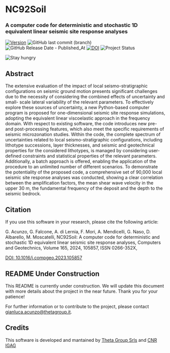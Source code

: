 # NC92Soil
### A computer code for deterministic and stochastic 1D equivalent linear seismic site response analyses

[![Version](https://img.shields.io/badge/Version%20-%200.2%20-%20Green)](https://github.com/giaacunzo/NC92Soil/releases/tag/v.0.2)
![GitHub last commit (branch)](https://img.shields.io/github/last-commit/giaacunzo/NC92Soil/master)
![GitHub Release Date - Published_At](https://img.shields.io/github/release-date/giaacunzo/NC92Soil)
[![DOI](https://img.shields.io/badge/DOI%20-%2010.1016%2Fj.compgeo.2023.105857%20-%20blue)](https://doi.org/10.1016/j.compgeo.2023.105857)
![Project Status](https://img.shields.io/badge/Project%20Status%20-%20Beta%20-%20blue)

![Stay hungry](https://img.shields.io/badge/Stay%20hungry%20-%20Stay%20NC92Soil%20-%20gold)


## Abstract

The extensive evaluation of the impact of local seismo-stratigraphic configurations on seismic ground motion
presents significant challenges due to the necessity of considering the combined effects of uncertainty and small-
scale lateral variability of the relevant parameters. To effectively explore these sources of uncertainty, a new
Python-based computer program is proposed for one-dimensional seismic site response simulations, adopting the
equivalent linear viscoelastic approach in the frequency domain. With respect to existing software, the code
introduces new pre- and post-processing features, which also meet the specific requirements of seismic microzonation
studies. Within the code, the complete spectrum of uncertainties related to local seismo-stratigraphic
configurations, including lithotype successions, layer thicknesses, and seismic and geotechnical properties for
the considered lithotypes, is managed by considering user-defined constraints and statistical properties of the
relevant parameters. Additionally, a batch approach is offered, enabling the application of the procedure to an
unlimited number of different scenarios. To demonstrate the potentiality of the proposed code, a comprehensive
set of 90,000 local seismic site response analyses was conducted, showing a clear correlation between the
amplification factors, the mean shear wave velocity in the upper 30 m, the fundamental frequency of the deposit
and the depth to the seismic bedrock.

## Citation

If you use this software in your research, please cite the following article:

G. Acunzo, G. Falcone, A. di Lernia, F. Mori, A. Mendicelli, G. Naso, D. Albarello, M. Moscatelli,
NC92Soil: A computer code for deterministic and stochastic 1D equivalent linear seismic site response analyses,
Computers and Geotechnics, Volume 165, 2024, 105857, ISSN 0266-352X,

[DOI: 10.1016/j.compgeo.2023.105857](https://doi.org/10.1016/j.compgeo.2023.105857)

## README Under Construction

This README is currently under construction. We will update this document with more details about the project in the near future. Thank you for your patience!

For further information or to contribute to the project, please contact [gianluca.acunzo@thetagroup.it](mailto:gianluca.acunzo@thetagroup.it).

## Credits

This software is developed and mantained by [Theta Group Srls](https://www.thetagroup.it) and [CNR IGAG](https://www.igag.cnr.it) 